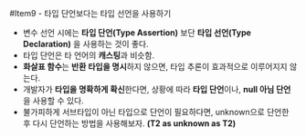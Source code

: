 #Item9 - 타입 단언보다는 타입 선언을 사용하기
- 변수 선언 시에는 **타입 단언(Type Assertion)** 보단 **타입 선언(Type Declaration)** 을 사용하는 것이 좋다.
- 타입 단언은 타 언어의 **캐스팅**과 비슷함.
- **화살표 함수**는 **반환 타입을 명시**하지 않으면, 타입 추론이 효과적으로 이루어지지 않는다.
- 개발자가 **타입을 명확하게 확신**한다면, 상황에 따라 **타입 단언**이나, **null 아님 단언**을 사용할 수 있다.
- 불가피하게 서브타입이 아닌 타입으로 단언이 필요하다면, unknown으로 단언한 후 다시 단언하는 방법을 사용해보자. **(T2 as unknown as T2)**